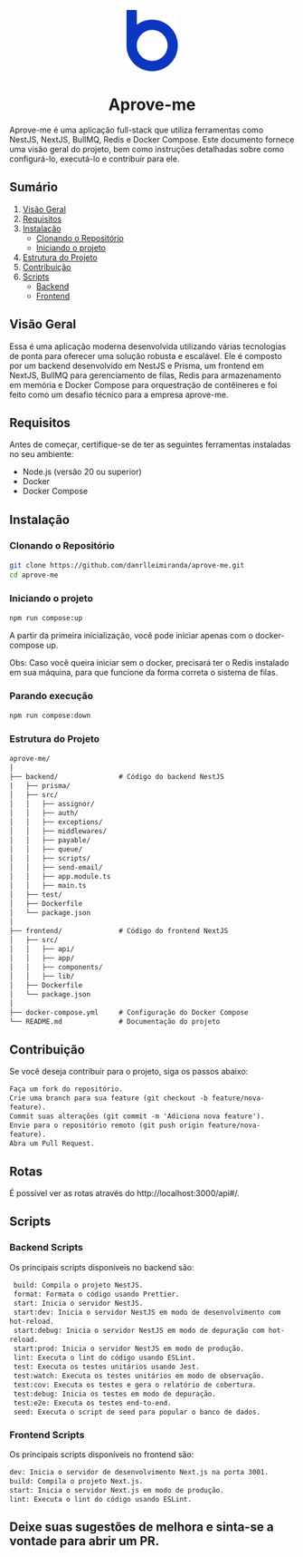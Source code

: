 <p align="center">
  <img src="./assets/logo-bankme.png" alt="Logo Bankme" width="91" height="108">
</p>
<h1 align="center">
  Aprove-me
</h1>



Aprove-me é uma aplicação full-stack que utiliza ferramentas como NestJS, NextJS, BullMQ, Redis e Docker Compose. Este documento fornece uma visão geral do projeto, bem como instruções detalhadas sobre como configurá-lo, executá-lo e contribuir para ele.

## Sumário

1. [Visão Geral](#visão-geral)
2. [Requisitos](#requisitos)
3. [Instalação](#instalação)
    - [Clonando o Repositório](#clonando-o-repositório)
    - [Iniciando o projeto](#iniciando-o-projeto)
4. [Estrutura do Projeto](#estrutura-do-projeto)
5. [Contribuição](#contribuição)
6. [Scripts](#scripts)
    - [Backend](#backend-scripts)
    - [Frontend](#frontend-scripts)


## Visão Geral

Essa é uma aplicação moderna desenvolvida utilizando várias tecnologias de ponta para oferecer uma solução robusta e escalável. Ele é composto por um backend desenvolvido em NestJS e Prisma, um frontend em NextJS, BullMQ para gerenciamento de filas, Redis para armazenamento em memória e Docker Compose para orquestração de contêineres e foi feito como um desafio técnico para a empresa aprove-me.

## Requisitos

Antes de começar, certifique-se de ter as seguintes ferramentas instaladas no seu ambiente:

- Node.js (versão 20 ou superior)
- Docker
- Docker Compose


## Instalação

### Clonando o Repositório

```sh
git clone https://github.com/danrlleimiranda/aprove-me.git
cd aprove-me
```


### Iniciando o projeto

```sh
npm run compose:up
```

A partir da primeira inicialização, você pode iniciar apenas com o docker-compose up.

Obs: Caso você queira iniciar sem o docker, precisará ter o Redis instalado em sua máquina, para que funcione da forma correta o sistema de filas.

### Parando execução

```sh
npm run compose:down
```

### Estrutura do Projeto

```
aprove-me/
│
├── backend/               # Código do backend NestJS
|   ├── prisma/
│   ├── src/
│   │   ├── assignor/
│   │   ├── auth/
│   │   ├── exceptions/
│   │   ├── middlewares/
│   │   ├── payable/
│   │   ├── queue/
│   │   ├── scripts/
│   │   ├── send-email/
│   │   ├── app.module.ts
│   │   ├── main.ts
│   ├── test/
│   ├── Dockerfile
│   └── package.json
│
├── frontend/              # Código do frontend NextJS
│   ├── src/
│   │   ├── api/
│   │   ├── app/
│   │   ├── components/
│   │   ├── lib/
│   ├── Dockerfile
│   └── package.json
│
├── docker-compose.yml     # Configuração do Docker Compose
└── README.md              # Documentação do projeto
```


## Contribuição
Se você deseja contribuir para o projeto, siga os passos abaixo:

```
Faça um fork do repositório.
Crie uma branch para sua feature (git checkout -b feature/nova-feature).
Commit suas alterações (git commit -m 'Adiciona nova feature').
Envie para o repositório remoto (git push origin feature/nova-feature).
Abra um Pull Request.
```

## Rotas

É possível ver as rotas através do http://localhost:3000/api#/.

## Scripts
### Backend Scripts

Os principais scripts disponíveis no backend são:

```
 build: Compila o projeto NestJS.
 format: Formata o código usando Prettier.
 start: Inicia o servidor NestJS.
 start:dev: Inicia o servidor NestJS em modo de desenvolvimento com hot-reload.
 start:debug: Inicia o servidor NestJS em modo de depuração com hot-reload.
 start:prod: Inicia o servidor NestJS em modo de produção.
 lint: Executa o lint do código usando ESLint.
 test: Executa os testes unitários usando Jest.
 test:watch: Executa os testes unitários em modo de observação.
 test:cov: Executa os testes e gera o relatório de cobertura.
 test:debug: Inicia os testes em modo de depuração.
 test:e2e: Executa os testes end-to-end.
 seed: Executa o script de seed para popular o banco de dados.
```


### Frontend Scripts
Os principais scripts disponíveis no frontend são:
```
dev: Inicia o servidor de desenvolvimento Next.js na porta 3001.
build: Compila o projeto Next.js.
start: Inicia o servidor Next.js em modo de produção.
lint: Executa o lint do código usando ESLint.
```


## Deixe suas sugestões de melhora e sinta-se a vontade para abrir um PR.
